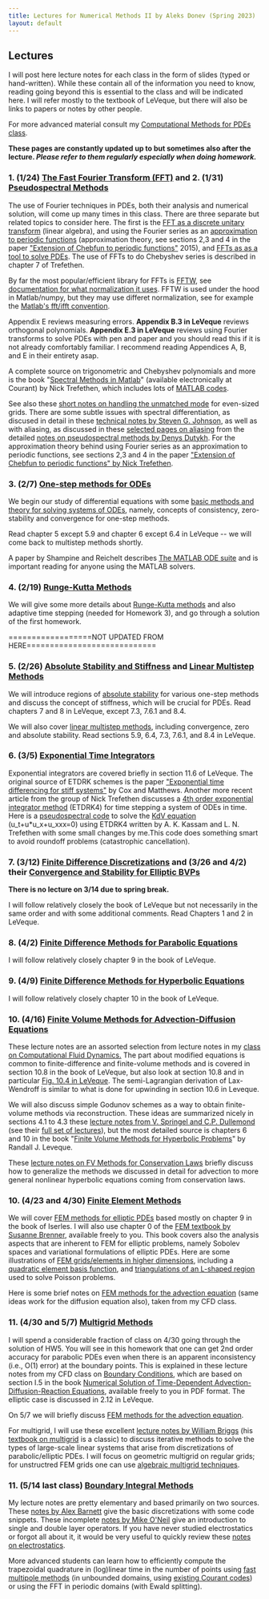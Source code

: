 ```yaml
---
title: Lectures for Numerical Methods II by Aleks Donev (Spring 2023)
layout: default
---
```


## Lectures 

I will post here lecture notes for each class in the form of slides (typed or hand-written). While these contain all of the information you need to know, reading going beyond this is essential to the class and will be indicated here. I will refer mostly to the textbook of LeVeque, but there will also be links to papers or notes by other people. 

For more advanced material consult my [Computational Methods for PDEs class](https://adonev.github.io/CompPDEs).
 
**These pages are constantly updated up to but sometimes also after the lecture. *Please refer to them regularly especially when doing homework.*** 

### 1. (1/24) [The Fast Fourier Transform (FFT)](Lectures/Lecture-FFT.handout.pdf) and 2. (1/31) [Pseudospectral Methods](Lectures/Lecture-Spectral.handout.pdf)

The use of Fourier techniques in PDEs, both their analysis and numerical solution, will come up many times in this class. There are three separate but related topics to consider here. The first is the [FFT as a discrete unitary transform](Lectures/Lecture-FFT.handout.pdf) (linear algebra), and using the Fourier series as an [approximation to periodic functions](https://epubs.siam.org/doi/pdf/10.1137/141001007) (approximation theory, see sections 2,3 and 4 in the paper ["Extension of Chebfun to periodic functions"](https://epubs.siam.org/doi/pdf/10.1137/141001007) 2015), and [FFTs as as a tool to solve PDEs](Lectures/Lecture-Spectral.handout.pdf). The use of FFTs to do Chebyshev series is described in chapter 7 of Trefethen.

By far the most popular/efficient library for FFTs is [FFTW](https://www.fftw.org/), see [documentation for what normalization it uses](https://www.fftw.org/fftw3_doc/What-FFTW-Really-Computes.html). FFTW is used under the hood in Matlab/numpy, but they may use differet normalization, see for example the [Matlab's fft/ifft convention](https://www.mathworks.com/help/matlab/ref/fft.html#buuutyt-6).

Appendix E reviews measuring errors. **Appendix B.3 in LeVeque** reviews orthogonal polynomials. **Appendix E.3 in LeVeque** reviews using Fourier transforms to solve PDEs with pen and paper and you should read this if it is not already comfortably familiar. I recommend reading Appendices A, B, and E in their entirety asap.
 
A complete source on trigonometric and Chebyshev polynomials and more is the book "[Spectral Methods in Matlab](https://epubs.siam.org/doi/book/10.1137/1.9780898719598)" (available electronically at Courant) by Nick Trefethen, which includes lots of [MATLAB codes](https://people.maths.ox.ac.uk/trefethen/spectral.html).
 
See also these [short notes on handling the unmatched mode](Lectures/SolutionPseudoKdV.pdf) for even-sized grids. There are some subtle issues with spectral differentiation, as discused in detail in these [technical notes by Steven G. Johnson](Lectures/SpectralDerivatives_FFT.pdf), as well as with aliasing, as discussed in these [selected pages on aliasing](Lectures/Aliasing.pdf) from the detailed [notes on pseudospectral methods by Denys Dutykh](https://arxiv.org/abs/1606.05432v1). For the approximation theory behind using Fourier series as an approximation to periodic functions, see sections 2,3 and 4 in the paper ["Extension of Chebfun to periodic functions" by Nick Trefethen](https://epubs.siam.org/doi/pdf/10.1137/141001007). 

### 3. (2/7) [One-step methods for ODEs](Lectures/Lecture-ODE.handout.pdf)

We begin our study of differential equations with some [basic methods and theory for solving systems of ODEs](Lectures/Lecture-ODE.handout.pdf), namely, concepts of consistency, zero-stability and convergence for one-step methods. 
 
Read chapter 5 except 5.9 and chapter 6 except 6.4 in LeVeque -- we will come back to multistep methods shortly.
 
A paper by Shampine and Reichelt describes [The MATLAB ODE suite](https://epubs.siam.org/doi/10.1137/S1064827594276424) and is important reading for anyone using the MATLAB solvers. 

### 4. (2/19) [Runge-Kutta Methods](Lectures/RungeKuttaNumMethII.pdf)

We will give some more details about [Runge-Kutta methods](Lectures/RungeKuttaNumMethII.pdf) and also adaptive time stepping (needed for Homework 3), and go through a solution of the first homework. 

==================NOT UPDATED FROM HERE============================

### 5. (2/26)  [Absolute Stability and Stiffness](Lectures/Lecture-Stability.handout.pdf) and [Linear Multistep Methods](Lectures/MultiStepMethods.pdf)

We will introduce regions of [absolute stability](Lectures/Lecture-Stability.handout.pdf) for various one-step methods and discuss the concept of stiffness, which will be crucial for PDEs. Read chapters 7 and 8 in LeVeque, except 7.3, 7.6.1 and 8.4.

We will also cover [linear multistep methods](Lectures/MultiStepMethods.pdf), including convergence, zero and absolute stability. Read sections 5.9, 6.4, 7.3, 7.6.1, and 8.4 in LeVeque.

### 6. (3/5) [Exponential Time Integrators](Lectures/ExponentialIntegration.pdf) 

Exponential integrators are covered briefly in section 11.6 of LeVeque. The original source of ETDRK schemes is the paper ["Exponential time differencing for stiff systems"](https://www.math.fsu.edu/%7Eokhanmoh/media/Cox,%20Matthews,%20JCP,%202002,%20Exponential%20Time%20Differencing%20for%20Stiff%20Systems.pdf) by Cox and Matthews. Another more recent article from the group of Nick Trefethen discusses a [4th order exponential integrator method](https://people.maths.ox.ac.uk/trefethen/fourth-order.pdf) (ETDRK4) for time stepping a system of ODEs in time. Here is a [pseudospectral code](https://cims.nyu.edu/%7Edonev/Teaching/PDE/Matlab/KdV.m) to solve the [KdV equation](https://en.wikipedia.org/wiki/Korteweg%E2%80%93de_Vries_equation) (u_t+u\*u_x+u_xxx=0) using ETDRK4 written by A. K. Kassam and L. N. Trefethen with some small changes by me.This code does something smart to avoid roundoff problems (catastrophic cancellation).

### 7. (3/12) [Finite Difference Discretizations](Lectures/FD_Elliptic_1D.pdf) and (3/26 and 4/2) their [Convergence and Stability for Elliptic BVPs](Lectures/FD_Elliptic_Convergence.pdf)

**There is no lecture on 3/14 due to spring break.**

I will follow relatively closely the book of LeVeque but not necessarily in the same order and with some additional comments. Read Chapters 1 and 2 in LeVeque.

### 8. (4/2) [Finite Difference Methods for Parabolic Equations](Lectures/FD_Parabolic.pdf) 

I will follow relatively closely chapter 9 in the book of LeVeque.

### 9. (4/9) [Finite Difference Methods for Hyperbolic Equations](Lectures/FD_Hyperbolic.pdf) 

I will follow relatively closely chapter 10 in the book of LeVeque.

### 10. (4/16) [Finite Volume Methods for Advection-Diffusion Equations](Lectures/FV_Hyperbolic.pdf) 

These lecture notes are an assorted selection from lecture notes in my [class on Computational Fluid Dynamics.](../CFD/Lectures.html) The part about modified equations is common to finite-difference and finite-volume methods and is covered in section 10.8 in the book of LeVeque, but also look at section 10.8 and in particular [Fig. 10.4 in LeVeque](Lectures/Artificial.png). The semi-Lagrangian derivation of Lax-Wendroff is similar to what is done for upwinding in section 10.6 in Leveque.

We will also discuss simple Godunov schemes as a way to obtain finite-volume methods via reconstruction. These ideas are summarized nicely in sections 4.1 to 4.3 these [lecture notes from V. Springel and C.P. Dullemond](../CFD/Lectures/SlopeLimiters_Notes.pdf) (see their [full set of lectures](http://www.ita.uni-heidelberg.de/%7Edullemond/lectures/num_fluid_2012/)), but the most detailed source is chapters 6 and 10 in the book "[Finite Volume Methods for Hyperbolic Problems](http://depts.washington.edu/clawpack/book.html)" by Randall J. Leveque.

These [lecture notes on FV Methods for Conservation Laws](../CFD/Lectures/ConservationLaws.pdf) briefly discuss how to generalize the methods we discussed in detail for advection to more general nonlinear hyperbolic equations coming from conservation laws.

### 10. (4/23 and 4/30) [Finite Element Methods](Lectures/FEM_Elliptic.pdf)

We will cover [FEM methods for elliptic PDEs](Lectures/FEM_Elliptic.pdf) based mostly on chapter 9 in the book of Iserles. I will also use chapter 0 of the [FEM textbook by Susanne Brenner](https://link.springer.com/book/10.1007/978-0-387-75934-0), available freely to you. This book covers also the analysis aspects that are inherent to FEM for elliptic problems, namely Sobolev spaces and variational formulations of elliptic PDEs. Here are some illustrations of [FEM grids/elements in higher dimensions](Lectures/FEM-basis-2D.pdf), including a [quadratic element basis function](Lectures/FEM_quadratic_basis_triangle.png), and [triangulations of an L-shaped region](Lectures/FEM_2D_L_shape_adaptive.png) used to solve Poisson problems.

Here is some brief notes on [FEM methods for the advection equation](Lectures/FEM_Advection.pdf) (same ideas work for the diffusion equation also), taken from my CFD class.

### 11. (4/30 and 5/7) [Multigrid Methods](Lectures/MultigridTutorial_Briggs.pdf)

I will spend a considerable fraction of class on 4/30 going through the solution of HW5. You will see in this homework that one can get 2nd order accuracy for parabolic PDEs even when there is an apparent inconsistency (i.e., O(1) error) at the boundary points. This is explained in these lecture notes from my CFD class on [Boundary Conditions](https://cims.nyu.edu/%7Edonev/Teaching/CFD/Lectures/BoundaryConditions.pdf), which are based on section I.5 in the book [Numerical Solution of Time-Dependent Advection-Diffusion-Reaction Equations](http://link.springer.com/book/10.1007/978-3-662-09017-6), available freely to you in PDF format. The elliptic case is discussed in 2.12 in LeVeque.

On 5/7 we will briefly discuss [FEM methods for the advection equation](Lectures/FEM_Advection.pdf).

For multigrid, I will use these excellent [lecture notes by William Briggs](Lectures/MultigridTutorial_Briggs.pdf) (his [textbook on multigrid](http://bookstore.siam.org/ot72/) is a classic) to discuss iterative methods to solve the types of large-scale linear systems that arise from discretizations of parabolic/elliptic PDEs. I will focus on geometric multigrid on regular grids; for unstructred FEM grids one can use [algebraic multigrid techniques](https://www.osti.gov/servlets/purl/897960).

### 11. (5/14 last class) [Boundary Integral Methods](Lectures/BoundaryIntegralMethods.pdf)

My lecture notes are pretty elementary and based primarily on two sources. These [notes by Alex Barnett](Lectures/BoundaryIntegral_Barnett.pdf) give the basic discretizations with some code snippets. These incomplete [notes by Mike O'Neil](https://cims.nyu.edu/%7Eoneil/courses/fa17-math2011/int_eq_notes_2017.pdf) give an introduction to single and double layer operators. If you have never studied electrostatics or forgot all about it, it would be very useful to quickly review these [notes on electrostatics](https://cims.nyu.edu/%7Eoneil/courses/sp19-math2840/electrostatics.pdf).

More advanced students can learn how to efficiently compute the trapezoidal quadrature in (log)linear time in the number of points using [fast multipole methods](https://math.nyu.edu/faculty/greengar/shortcourse_fmm.pdf) (in unbounded domains, using [existing Courant codes](https://cims.nyu.edu/cmcl/fmm2dlib/fmm2dlib.html)) or using the FFT in periodic domains (with Ewald splitting).
